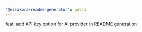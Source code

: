 ```yaml
---
"@elsikora/readme-generator": patch
---
```


feat: add API key option for AI provider in README generation
